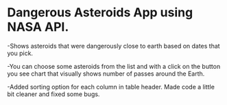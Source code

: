 # Dangerous Asteroids App using NASA API.

-Shows asteroids that were dangerously close to earth based on dates that you pick.

-You can choose some asteroids from the list and with a click on the button you see chart that visually shows number of passes around the Earth.

-Added sorting option for each column in table header. Made code a little bit cleaner and fixed some bugs.
